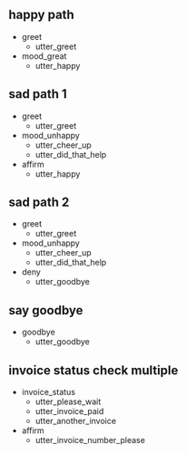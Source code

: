 ## happy path
* greet
  - utter_greet
* mood_great
  - utter_happy

## sad path 1
* greet
  - utter_greet
* mood_unhappy
  - utter_cheer_up
  - utter_did_that_help
* affirm
  - utter_happy

## sad path 2
* greet
  - utter_greet
* mood_unhappy
  - utter_cheer_up
  - utter_did_that_help
* deny
  - utter_goodbye

## say goodbye
* goodbye
  - utter_goodbye

## invoice status check multiple
* invoice_status
  - utter_please_wait
  - utter_invoice_paid
  - utter_another_invoice
* affirm
  - utter_invoice_number_please    

<!-- ## invoice status check one
* invoice_status
  - utter_please_wait
  - utter_invoice_paid
  - utter_another_invoice
* deny
  - utter_sign_off -->
